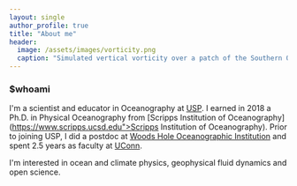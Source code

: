 ```yaml
---
layout: single
author_profile: true
title: "About me"
header:
  image: /assets/images/vorticity.png
  caption: "Simulated vertical vorticity over a patch of the Southern Ocean"
---
```


### $whoami
I'm a scientist and educator in Oceanography at [USP](https://www5.usp.br). I earned in 2018 a Ph.D. in Physical Oceanography from [Scripps Institution of Oceanography](https://www.scripps.ucsd.edu">Scripps Institution of Oceanography). Prior to joining USP, I did a postdoc at [Woods Hole Oceanographic Institution](www.whoi.edu) and spent 2.5 years as faculty at [UConn](www.uconn.edu).

I'm interested in ocean and climate physics, geophysical fluid dynamics and open science. 
